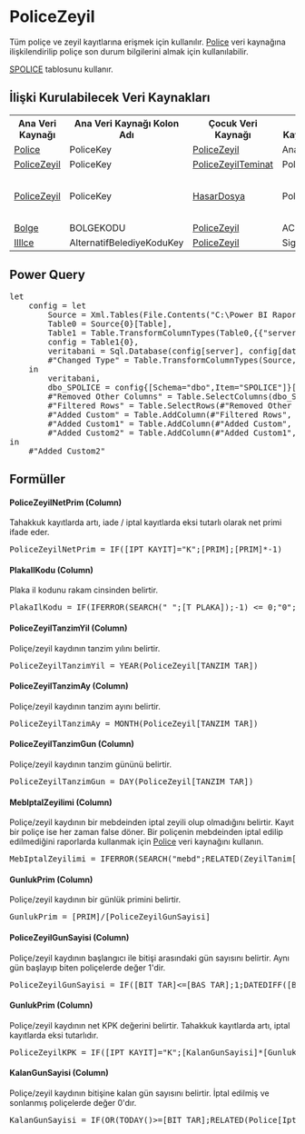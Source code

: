 <h1>PoliceZeyil</h1>
Tüm poliçe ve zeyil kayıtlarına erişmek için kullanılır. <a href="../VeriKaynaklari/Police.md">Police</a> veri kaynağına ilişkilendirilip poliçe son durum bilgilerini almak için kullanılabilir.

<a href="../Tablolar/SPOLICE.md">SPOLICE</a> tablosunu kullanır.

<h2>İlişki Kurulabilecek Veri Kaynakları</h2>
<table>
<tr>
<th>Ana Veri Kaynağı</th>
<th>Ana Veri Kaynağı Kolon Adı</th>
<th>Çocuk Veri Kaynağı</th>
<th>Çocuk Veri Kaynağı Kolon Adi</th>
<th>İlişki Özellikleri</th>
</tr>
<tr>
<td><a href="../VeriKaynaklari/Police.md">Police</a></td>
<td>PoliceKey</td>
<td><a href="../VeriKaynaklari/PoliceZeyil.md">PoliceZeyil</a></td>
<td>AnaPoliceKey</td>
<td></td>
</tr>
<tr>
<td><a href="../VeriKaynaklari/PoliceZeyil.md">PoliceZeyil</a></td>
<td>PoliceKey</td>
<td><a href="../VeriKaynaklari/PoliceZeyilTeminat.md">PoliceZeyilTeminat</a></td>
<td>PoliceKey</td>
<td></td>
</tr>
<tr>
<td><a href="../VeriKaynaklari/PoliceZeyil.md">PoliceZeyil</a></td>
<td>PoliceKey</td>
<td><a href="../VeriKaynaklari/HasarDosya.md">HasarDosya</a></td>
<td>PoliceKey</td>
<td>Cross filter direction: Single</td>
</tr>
<tr>
<td><a href="../VeriKaynaklari/Bolge.md">Bolge</a></td>
<td>BOLGEKODU</td>
<td><a href="../VeriKaynaklari/PoliceZeyil.md">PoliceZeyil</a></td>
<td>ACE_BOLGE_KODU</td>
<td></td>
</tr>
<tr>
<td><a href="../VeriKaynaklari/IlIlce.md">IlIlce</a></td>
<td>AlternatifBelediyeKoduKey</td>
<td><a href="../VeriKaynaklari/PoliceZeyil.md">PoliceZeyil</a></td>
<td>SigortaliIlIlceKodu</td>
<td></td>
</tr>
</table>


<h2>Power Query</h2>
<pre>
let
    config = let
        Source = Xml.Tables(File.Contents("C:\Power BI Raporlar\config.xml")),
        Table0 = Source{0}[Table],
        Table1 = Table.TransformColumnTypes(Table0,{{"server", type text}, {"database", type text}}),
        config = Table1{0},
        veritabani = Sql.Database(config[server], config[database]),
        #"Changed Type" = Table.TransformColumnTypes(Source,{{"server", type text}, {"database", type text}})
    in
        veritabani,
        dbo_SPOLICE = config{[Schema="dbo",Item="SPOLICE"]}[Data],
        #"Removed Other Columns" = Table.SelectColumns(dbo_SPOLICE,{"YIL", "ACENTA", "BRANS", "POLICE_NO", "ZEYLKOD2", "ZEYL_KODU", "ZEYL_NO", "TECDIT_NO", "IPT_KAYIT", "BAS_TAR", "BIT_TAR", "TANZIM_TAR", "UW_YEAR", "TANZIM_YER", "KISI_SAYI", "PRIM", "TARIFE_BAS", "ACE_BOLGE_KODU", "ORTAK_NO", "ARAC_TARZ", "T_SIG_IL_KODU", "T_SIG_ILCE_KODU", "T_SIG_BELDE_KODU", "T_PLAKA"}),
        #"Filtered Rows" = Table.SelectRows(#"Removed Other Columns", each ([IPT_KAYIT] = "I" or [IPT_KAYIT] = "K")),
        #"Added Custom" = Table.AddColumn(#"Filtered Rows", "PoliceKey", each [ACENTA]&"_"&[BRANS]&"_"&[POLICE_NO]&"_"&[TECDIT_NO]&"_"&[ZEYL_NO]),
        #"Added Custom1" = Table.AddColumn(#"Added Custom", "AnaPoliceKey", each [ACENTA]&"_"&[BRANS]&"_"&[POLICE_NO]&"_"&[TECDIT_NO]&"_   "),
        #"Added Custom2" = Table.AddColumn(#"Added Custom1", "SigortaliIlIlceKodu", each [T_SIG_IL_KODU]&"_"&[T_SIG_ILCE_KODU]&"_"&[T_SIG_BELDE_KODU])
in
    #"Added Custom2"
</pre>

<h2>Formüller</h2>

<h4>PoliceZeyilNetPrim (Column)</h4>
Tahakkuk kayıtlarda artı, iade / iptal kayıtlarda eksi tutarlı olarak net primi ifade eder.
<pre>PoliceZeyilNetPrim = IF([IPT_KAYIT]="K";[PRIM];[PRIM]*-1)</pre>

<h4>PlakaIlKodu (Column)</h4>
Plaka il kodunu rakam cinsinden belirtir.
<pre>PlakaIlKodu = IF(IFERROR(SEARCH(" ";[T_PLAKA]);-1) <= 0;"0";LEFT([T_PLAKA];SEARCH(" ";[T_PLAKA])))</pre>

<h4>PoliceZeyilTanzimYil (Column)</h4>
Poliçe/zeyil kaydının tanzim yılını belirtir.
<pre>PoliceZeyilTanzimYil = YEAR(PoliceZeyil[TANZIM_TAR])</pre>

<h4>PoliceZeyilTanzimAy (Column)</h4>
Poliçe/zeyil kaydının tanzim ayını belirtir.
<pre>PoliceZeyilTanzimAy = MONTH(PoliceZeyil[TANZIM_TAR])</pre>

<h4>PoliceZeyilTanzimGun (Column)</h4>
Poliçe/zeyil kaydının tanzim gününü belirtir.
<pre>PoliceZeyilTanzimGun = DAY(PoliceZeyil[TANZIM_TAR])</pre>

<h4>MebIptalZeyilimi (Column)</h4>
Poliçe/zeyil kaydının bir mebdeinden iptal zeyili olup olmadığını belirtir. Kayıt bir poliçe ise her zaman false döner. Bir poliçenin mebdeinden iptal edilip edilmediğini raporlarda kullanmak için <a href="../VeriKaynaklari/Police.md">Police</a> veri kaynağını kullanın.
<pre>MebIptalZeyilimi = IFERROR(SEARCH("mebd";RELATED(ZeyilTanim[AD])) > 0;FALSE())</pre>

<h4>GunlukPrim (Column)</h4>
Poliçe/zeyil kaydının bir günlük primini belirtir.
<pre>GunlukPrim = [PRIM]/[PoliceZeyilGunSayisi]</pre>

<h4>PoliceZeyilGunSayisi (Column)</h4>
Poliçe/zeyil kaydının başlangıcı ile bitişi arasındaki gün sayısını belirtir. Aynı gün başlayıp biten poliçelerde değer 1'dir.
<pre>PoliceZeyilGunSayisi = IF([BIT_TAR]<=[BAS_TAR];1;DATEDIFF([BAS_TAR];[BIT_TAR];DAY))</pre>

<h4>GunlukPrim (Column)</h4>
Poliçe/zeyil kaydının net KPK değerini belirtir. Tahakkuk kayıtlarda artı, iptal kayıtlarda eksi tutarlıdır.
<pre>PoliceZeyilKPK = IF([IPT_KAYIT]="K";[KalanGunSayisi]*[GunlukPrim];-1*[KalanGunSayisi]*[GunlukPrim])</pre>

<h4>KalanGunSayisi (Column)</h4>
Poliçe/zeyil kaydının bitişine kalan gün sayısını belirtir. İptal edilmiş ve sonlanmış poliçelerde değer 0'dır.
<pre>KalanGunSayisi = IF(OR(TODAY()>=[BIT_TAR];RELATED(Police[IptalEdilmis]));0;DATEDIFF(TODAY();[BIT_TAR];DAY))</pre>





